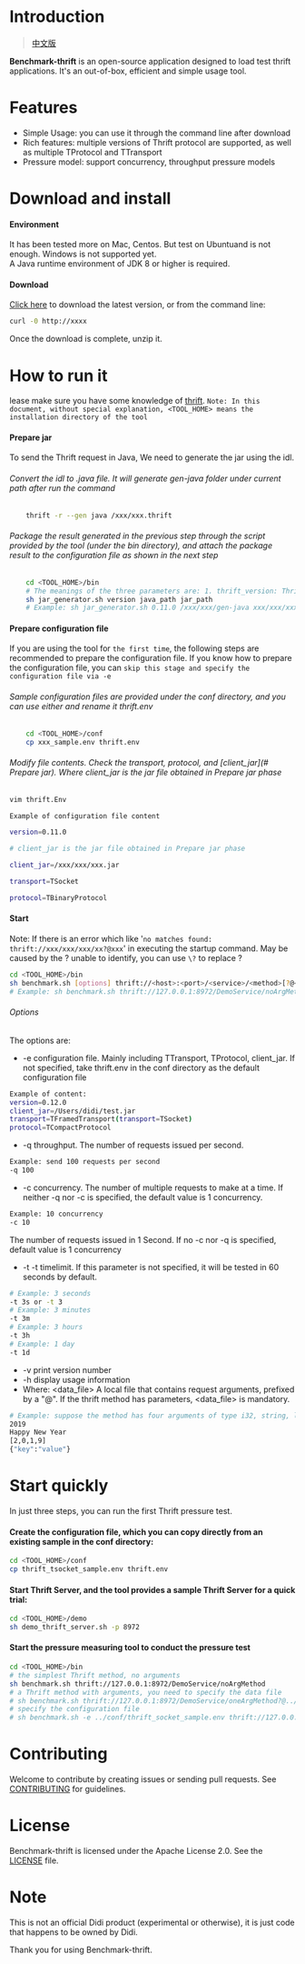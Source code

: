 # Introduction  
> [中文版](README_CN.md)  

**Benchmark-thrift** is an open-source application designed to load test thrift applications. It's an out-of-box, efficient and simple usage tool.

# Features  
   * Simple Usage: you can use it through the command line after download
   * Rich features: multiple versions of Thrift protocol are supported, as well as multiple TProtocol and TTransport
   * Pressure model: support concurrency, throughput pressure models

# Download and install

#### Environment
It has been tested more on Mac, Centos. But test on Ubuntuand is not enough. Windows is not supported yet.  
A Java runtime environment of JDK 8 or higher is required.

#### Download
[Click here](www.baidu.com) to download the latest version, or from the command line:
```bash
curl -0 http://xxxx
```
Once the download is complete, unzip it.

# How to run it
lease make sure you have some knowledge of [thrift](www.apache). `Note: In this document, without special explanation, <TOOL_HOME> means the installation directory of the tool`

#### Prepare jar
To send the Thrift request in Java, We need to generate the jar using the idl.

###### Convert the idl to .java file. It will generate gen-java folder under current path after run the command

```bash
    thrift -r --gen java /xxx/xxx.thrift
```    
###### Package the result generated in the previous step through the script provided by the tool (under the bin directory), and attach the package result to the configuration file as shown in the next step    
```bash
    cd <TOOL_HOME>/bin
    # The meanings of the three parameters are: 1. thrift_version: Thrift version 2. java_path: specify the path of Java folder (absolute path); 3. jar_path: specify the location and name of the output jar package
    sh jar_generator.sh version java_path jar_path  
    # Example: sh jar_generator.sh 0.11.0 /xxx/xxx/gen-java xxx/xxx/xxx.jar
```        
#### Prepare configuration file
If you are using the tool for `the first time`, the following steps are recommended to prepare the configuration file. If you know how to prepare the configuration file, you can `skip this stage and specify the configuration file via -e`
###### Sample configuration files are provided under the conf directory, and you can use either and rename it thrift.env
```bash
    cd <TOOL_HOME>/conf
    cp xxx_sample.env thrift.env
```
###### Modify file contents. Check the transport, protocol, and [client_jar](# Prepare jar). Where client_jar is the jar file obtained in Prepare jar phase
```bash
vim thrift.Env
```
```bash
Example of configuration file content

version=0.11.0

# client_jar is the jar file obtained in Prepare jar phase

client_jar=/xxx/xxx/xxx.jar

transport=TSocket

protocol=TBinaryProtocol
```

#### Start
Note: If there is an error which like '`no matches found: thrift://xxx/xxx/xxx/xx?@xxx`' in executing the startup command. May be caused by the ? unable to identify, you can use `\?` to replace ?

```bash
cd <TOOL_HOME>/bin
sh benchmark.sh [options] thrift://<host>:<port>/<service>/<method>[?@<data_file>]
# Example: sh benchmark.sh thrift://127.0.0.1:8972/DemoService/noArgMethod
```

###### Options
   The options are:     
   * -e configuration file. Mainly including TTransport, TProtocol, client_jar. If not specified, take thrift.env in the conf directory as the default configuration file   
```bash   
Example of content:
version=0.12.0
client_jar=/Users/didi/test.jar
transport=TFramedTransport(transport=TSocket)
protocol=TCompactProtocol 
```
   * -q throughput. The number of requests issued per second.
```bash
Example: send 100 requests per second
-q 100
```


   * -c concurrency. The number of multiple requests to make at a time. If neither -q nor -c is specified, the default value is 1 concurrency.
```bash
Example: 10 concurrency
-c 10
```
   The number of requests issued in 1 Second. If no -c nor -q is specified, default value is 1 concurrency
   * -t -t timelimit. If this parameter is not specified, it will be tested in 60 seconds by default.
```bash
# Example: 3 seconds
-t 3s or -t 3
# Example: 3 minutes
-t 3m
# Example: 3 hours
-t 3h
# Example: 1 day
-t 1d
```
   * -v print version number
   * -h display usage information  
   * Where: <data_file> A local file that contains request arguments, prefixed by a "@". If the thrift method has parameters, <data_file> is mandatory.
```bash
# Example: suppose the method has four arguments of type i32, string, list, and struct. so the file content should be in the form of
2019
Happy New Year
[2,0,1,9]
{"key":"value"}
```
# Start quickly
In just three steps, you can run the first Thrift pressure test.



#### Create the configuration file, which you can copy directly from an existing sample in the conf directory:

```bash
cd <TOOL_HOME>/conf
cp thrift_tsocket_sample.env thrift.env
```
#### Start Thrift Server, and the tool provides a sample Thrift Server for a quick trial:
```bash
cd <TOOL_HOME>/demo
sh demo_thrift_server.sh -p 8972 
```
#### Start the pressure measuring tool to conduct the pressure test
```bash
cd <TOOL_HOME>/bin
# the simplest Thrift method, no arguments
sh benchmark.sh thrift://127.0.0.1:8972/DemoService/noArgMethod
# a Thrift method with arguments, you need to specify the data file
# sh benchmark.sh thrift://127.0.0.1:8972/DemoService/oneArgMethod?@../demo/data/oneArgMethod.text
# specify the configuration file 
# sh benchmark.sh -e ../conf/thrift_socket_sample.env thrift://127.0.0.1:8972/DemoService/noArgMethod
```

# Contributing
Welcome to contribute by creating issues or sending pull requests. See [CONTRIBUTING](CONTRIBUTING.md) for guidelines.

# License
Benchmark-thrift is licensed under the Apache License 2.0. See the [LICENSE](LICENSE) file.

# Note
This is not an official Didi product (experimental or otherwise), it is just code that happens to be owned by Didi.

Thank you for using Benchmark-thrift.

